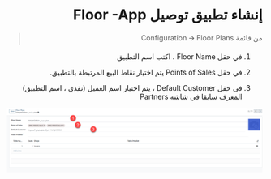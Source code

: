 <div dir="rtl">

# إنشاء تطبيق توصيل Floor -App

> من قائمة Configuration 🡪 Floor Plans

1.  في حقل Floor Name ، اكتب اسم التطبيق

2.  في حقل Points of Sales يتم اختيار نقاط البيع المرتبطة
    بالتطبيق.

3.  في حقل Default Customer ، يتم اختيار اسم العميل (نقدي
    ، اسم التطبيق) المعرف سابقا في شاشة Partners

![image](media/media/image12.png)

</div>